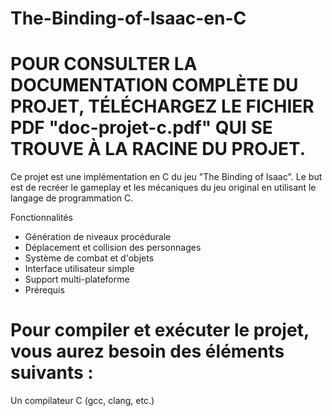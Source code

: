 
# The-Binding-of-Isaac-en-C

# POUR CONSULTER LA DOCUMENTATION COMPLÈTE DU PROJET, TÉLÉCHARGEZ LE FICHIER PDF "doc-projet-c.pdf" QUI SE TROUVE À LA RACINE DU PROJET.
>>>>>>> 

Ce projet est une implémentation en C du jeu "The Binding of Isaac". Le but est de recréer le gameplay et les mécaniques du jeu original en utilisant le langage de programmation C.

Fonctionnalités
- Génération de niveaux procédurale
- Déplacement et collision des personnages
- Système de combat et d'objets
- Interface utilisateur simple
- Support multi-plateforme
- Prérequis


# Pour compiler et exécuter le projet, vous aurez besoin des éléments suivants :

Un compilateur C (gcc, clang, etc.)



